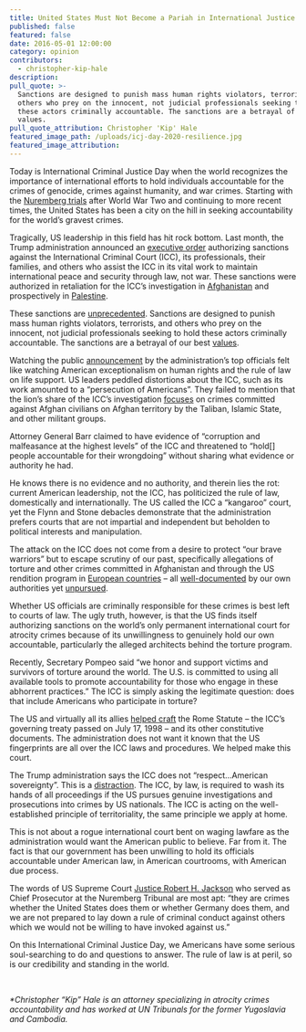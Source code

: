 ```yaml
---
title: United States Must Not Become a Pariah in International Justice
published: false
featured: false
date: 2016-05-01 12:00:00
category: opinion
contributors:
  - christopher-kip-hale
description:
pull_quote: >-
  Sanctions are designed to punish mass human rights violators, terrorists, and
  others who prey on the innocent, not judicial professionals seeking to hold
  these actors criminally accountable. The sanctions are a betrayal of our best
  values.
pull_quote_attribution: Christopher 'Kip' Hale
featured_image_path: /uploads/icj-day-2020-resilience.jpg
featured_image_attribution:
---
```


Today is International Criminal Justice Day when the world recognizes the importance of international efforts to hold individuals accountable for the crimes of genocide, crimes against humanity, and war crimes. Starting with the [Nuremberg trials](https://encyclopedia.ushmm.org/content/en/article/the-nuremberg-trials) after World War Two and continuing to more recent times, the United States has been a city on the hill in seeking accountability for the world’s gravest crimes.

Tragically, US leadership in this field has hit rock bottom. Last month, the Trump administration announced an [executive order](https://www.whitehouse.gov/presidential-actions/executive-order-blocking-property-certain-persons-associated-international-criminal-court/) authorizing sanctions against the International Criminal Court (ICC), its professionals, their families, and others who assist the ICC in its vital work to maintain international peace and security through law, not war. These sanctions were authorized in retaliation for the ICC’s investigation in [Afghanistan](https://www.icc-cpi.int/afghanistan) and prospectively in [Palestine](https://www.icc-cpi.int/palestine).

These sanctions are [unprecedented](https://www.justsecurity.org/70796/trumps-icc-eo-will-undercut-all-u-s-sanctions-programs-is-that-why-treasury-isnt-conspicuously-on-board/). Sanctions are designed to punish mass human rights violators, terrorists, and others who prey on the innocent, not judicial professionals seeking to hold these actors criminally accountable. The sanctions are a betrayal of our best [values](https://www.washingtonpost.com/context/legal-scholars-and-attorneys-urged-president-to-rescind-icc-punishments/bb1a52c6-e29b-4af1-a02c-0108661b5d30/?itid=lk_interstitial_manual_9).

Watching the public [announcement](https://www.youtube.com/watch?v=9f4vvqVcNmU&amp;feature=youtu.be) by the administration’s top officials felt like watching American exceptionalism on human rights and the rule of law on life support. US leaders peddled distortions about the ICC, such as its work amounted to a “persecution of Americans”. They failed to mention that the lion’s share of the ICC’s investigation [focuses](https://www.cfr.org/article/iccs-probe-atrocities-afghanistan-what-know) on crimes committed against Afghan civilians on Afghan territory by the Taliban, Islamic State, and other militant groups. &nbsp;

Attorney General Barr claimed to have evidence of “corruption and malfeasance at the highest levels” of the ICC and threatened to “hold\[\] people accountable for their wrongdoing” without sharing what evidence or authority he had. &nbsp;

He knows there is no evidence and no authority, and therein lies the rot: current American leadership, not the ICC, has politicized the rule of law, domestically and internationally. The US called the ICC a “kangaroo” court, yet the Flynn and Stone debacles demonstrate that the administration prefers courts that are not impartial and independent but beholden to political interests and manipulation.

The attack on the ICC does not come from a desire to protect “our brave warriors” but to escape scrutiny of our past, specifically allegations of torture and other crimes committed in Afghanistan and through the US rendition program in [European countries](https://www.nytimes.com/2018/05/31/world/europe/lithuania-romania-cia-torture.html) – all [well-documented](https://www.intelligence.senate.gov/sites/default/files/publications/CRPT-113srpt288.pdf) by our own authorities yet [unpursued](https://www.justice.gov/opa/pr/statement-attorney-general-eric-holder-closure-investigation-interrogation-certain-detainees).

Whether US officials are criminally responsible for these crimes is best left to courts of law. The ugly truth, however, is that the US finds itself authorizing sanctions on the world’s only permanent international court for atrocity crimes because of its unwillingness to genuinely hold our own accountable, particularly the alleged architects behind the torture program.

Recently, Secretary Pompeo said “we honor and support victims and survivors of torture around the world. The U.S. is committed to using all available tools to promote accountability for those who engage in these abhorrent practices.” The ICC is simply asking the legitimate question: does that include Americans who participate in torture?

The US and virtually all its allies [helped craft](https://1997-2001.state.gov/www/policy_remarks/2000/001018_scheffer_icc.html) the Rome Statute – the ICC’s governing treaty passed on July 17, 1998 – and its other constitutive documents. The administration does not want it known that the US fingerprints are all over the ICC laws and procedures. We helped make this court.

The Trump administration says the ICC does not “respect…American sovereignty”. This is a [distraction](https://www.justsecurity.org/71171/letter-to-the-editor-there-is-no-affront-to-u-s-sovereignty-in-the-intl-criminal-court-investigation/). The ICC, by law, is required to wash its hands of all proceedings if the US pursues genuine investigations and prosecutions into crimes by US nationals. The ICC is acting on the well-established principle of territoriality, the same principle we apply at home.

This is not about a rogue international court bent on waging lawfare as the administration would want the American public to believe. Far from it. The fact is that our government has been unwilling to hold its officials accountable under American law, in American courtrooms, with American due process.

The words of US Supreme Court [Justice Robert H. Jackson](https://avalon.law.yale.edu/imt/jack44.asp) who served as Chief Prosecutor at the Nuremberg Tribunal are most apt: “they are crimes whether the United States does them or whether Germany does them, and we are not prepared to lay down a rule of criminal conduct against others which we would not be willing to have invoked against us.”

On this International Criminal Justice Day, we Americans have some serious soul-searching to do and questions to answer. The rule of law is at peril, so is our credibility and standing in the world.

&nbsp;

*\*Christopher “Kip” Hale is an attorney specializing in atrocity crimes accountability and has worked at UN Tribunals for the former Yugoslavia and Cambodia.*